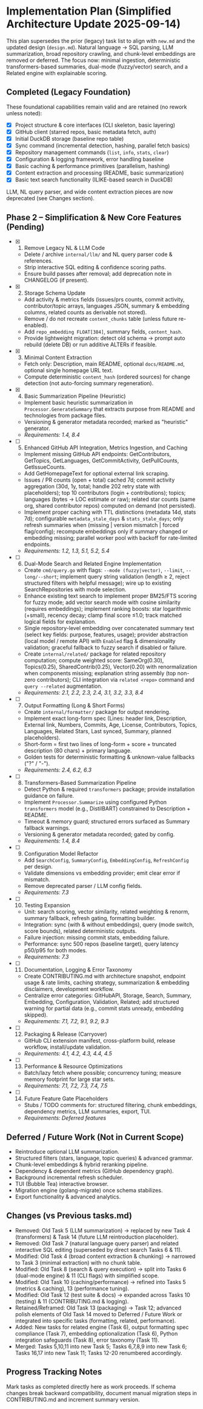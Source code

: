 # Implementation Plan (Simplified Architecture Update 2025-09-14)

This plan supersedes the prior (legacy) task list to align with `new.md` and the updated design (`design.md`). Natural language → SQL parsing, LLM summarization, broad repository crawling, and chunk-level embeddings are removed or deferred. The focus now: minimal ingestion, deterministic transformers-based summaries, dual-mode (fuzzy/vector) search, and a Related engine with explainable scoring.

## Completed (Legacy Foundation)
These foundational capabilities remain valid and are retained (no rework unless noted):
- [x] Project structure & core interfaces (CLI skeleton, basic layering)
- [x] GitHub client (starred repos, basic metadata fetch, auth)
- [x] Initial DuckDB storage (baseline repo table)
- [x] Sync command (incremental detection, hashing, parallel fetch basics)
- [x] Repository management commands (`list`, `info`, `stats`, `clear`)
- [x] Configuration & logging framework, error handling baseline
- [x] Basic caching & performance primitives (parallelism, hashing)
- [x] Content extraction and processing (README, basic summarization)
- [x] Basic text search functionality (ILIKE-based search in DuckDB)

LLM, NL query parser, and wide content extraction pieces are now deprecated (see Changes section).

## Phase 2 – Simplification & New Core Features (Pending)
- [x] 1. Remove Legacy NL & LLM Code
    - Delete / archive `internal/llm/` and NL query parser code & references.
    - Strip interactive SQL editing & confidence scoring paths.
    - Ensure build passes after removal; add deprecation note in CHANGELOG (if present).

- [x] 2. Storage Schema Update
    - Add activity & metrics fields (issues/prs counts, commit activity, contributor/topic arrays, languages JSON, summary & embedding columns, related counts as derivable not stored).
    - Remove / do not recreate `content_chunks` table (unless future re-enabled).
    - Add `repo_embedding FLOAT[384]`, summary fields, `content_hash`.
    - Provide lightweight migration: detect old schema -> prompt auto rebuild (delete DB) or run additive ALTERs if feasible.

- [x] 3. Minimal Content Extraction
    - Fetch only: Description, main README, optional `docs/README.md`, optional single homepage URL text.
    - Compute deterministic `content_hash` (ordered sources) for change detection (not auto-forcing summary regeneration).

- [x] 4. Basic Summarization Pipeline (Heuristic)
    - Implement basic heuristic summarization in `Processor.GenerateSummary` that extracts purpose from README and technologies from package files.
    - Versioning & generator metadata recorded; marked as "heuristic" generator.
    - _Requirements: 1.4, 8.4_

- [ ] 5. Enhanced GitHub API Integration, Metrics Ingestion, and Caching
    - Implement missing GitHub API endpoints: GetContributors, GetTopics, GetLanguages, GetCommitActivity, GetPullCounts, GetIssueCounts.
    - Add GetHomepageText for optional external link scraping.
    - Issues / PR counts (open + total) cached 7d; commit activity aggregation (30d, 1y, total; handle 202 retry state with placeholders); top 10 contributors (login + contributions); topics; languages (bytes → LOC estimate or raw); related star counts (same org, shared contributor repos) computed on demand (not persisted).
    - Implement proper caching with TTL distinctions (metadata 14d, stats 7d); configurable `metadata_stale_days` & `stats_stale_days`; only refresh summaries when (missing | version mismatch | forced flag/config); recompute embeddings only if summary changed or embedding missing; parallel worker pool with backoff for rate-limited endpoints.
    - _Requirements: 1.2, 1.3, 5.1, 5.2, 5.4_

- [ ] 6. Dual-Mode Search and Related Engine Implementation
    - Create `cmd/query.go` with flags: `--mode (fuzzy|vector)`, `--limit`, `--long/--short`; implement query string validation (length ≥ 2, reject structured filters with helpful message); wire up to existing SearchRepositories with mode selection.
    - Enhance existing text search to implement proper BM25/FTS scoring for fuzzy mode; add vector search mode with cosine similarity (requires embeddings); implement ranking boosts: star logarithmic (+small), recency decay; clamp final score ≤1.0; track matched logical fields for explanation.
    - Single repository-level embedding over concatenated summary text (select key fields: purpose, features, usage); provider abstraction (local model / remote API) with `Enabled` flag & dimensionality validation; graceful fallback to fuzzy search if disabled or failure.
    - Create `internal/related/` package for related repository computation; compute weighted score: SameOrg(0.30), Topics(0.25), SharedContrib(0.25), Vector(0.20) with renormalization when components missing; explanation string assembly (top non-zero contributors); CLI integration via `related <repo>` command and `query --related` augmentation.
    - _Requirements: 2.1, 2.2, 2.3, 2.4, 3.1, 3.2, 3.3, 8.4_

- [ ] 7. Output Formatting (Long & Short Forms)
    - Create `internal/formatter/` package for output rendering.
    - Implement exact long-form spec (Lines: header link, Description, External link, Numbers, Commits, Age, License, Contributors, Topics, Languages, Related Stars, Last synced, Summary, planned placeholders).
    - Short-form = first two lines of long-form + score + truncated description (80 chars) + primary language.
    - Golden tests for deterministic formatting & unknown-value fallbacks ("?" / "-").
    - _Requirements: 2.4, 6.2, 6.3_

- [ ] 8. Transformers-Based Summarization Pipeline
    - Detect Python & required `transformers` package; provide installation guidance on failure.
    - Implement `Processor.Summarize` using configured Python `transformers` model (e.g., DistilBART) constrained to Description + README.
    - Timeout & memory guard; structured errors surfaced as Summary fallback warnings.
    - Versioning & generator metadata recorded; gated by config.
    - _Requirements: 1.4, 8.4_

- [ ] 9. Configuration Model Refactor
    - Add `SearchConfig`, `SummaryConfig`, `EmbeddingConfig`, `RefreshConfig` per design.
    - Validate dimensions vs embedding provider; emit clear error if mismatch.
    - Remove deprecated parser / LLM config fields.
    - _Requirements: 7.3_

- [ ] 10. Testing Expansion
    - Unit: search scoring, vector similarity, related weighting & renorm, summary fallback, refresh gating, formatting builder.
    - Integration: sync (with & without embeddings), query (mode switch, score bounds), related deterministic outputs.
    - Failure injection: missing commit stats, embedding failure.
    - Performance: sync 500 repos (baseline target), query latency p50/p95 for both modes.
    - _Requirements: 7.3_

- [ ] 11. Documentation, Logging & Error Taxonomy
    - Create CONTRIBUTING.md with architecture snapshot, endpoint usage & rate limits, caching strategy, summarization & embedding disclaimers, development workflow.
    - Centralize error categories: GitHubAPI, Storage, Search, Summary, Embedding, Configuration, Validation, Related; add structured warning for partial data (e.g., commit stats unready, embedding skipped).
    - _Requirements: 7.1, 7.2, 9.1, 9.2, 9.3_

- [ ] 12. Packaging & Release (Carryover)
    - GitHub CLI extension manifest, cross-platform build, release workflow, install/update validation.
    - _Requirements: 4.1, 4.2, 4.3, 4.4, 4.5_

- [ ] 13. Performance & Resource Optimizations
    - Batch/lazy fetch where possible; concurrency tuning; measure memory footprint for large star sets.
    - _Requirements: 7.1, 7.2, 7.3, 7.4, 7.5_

- [ ] 14. Future Feature Gate Placeholders
    - Stubs / TODO comments for: structured filtering, chunk embeddings, dependency metrics, LLM summaries, export, TUI.
    - _Requirements: Deferred features_

## Deferred / Future Work (Not in Current Scope)
- Reintroduce optional LLM summarization.
- Structured filters (stars, language, topic queries) & advanced grammar.
- Chunk-level embeddings & hybrid reranking pipeline.
- Dependency & dependent metrics (GitHub dependency graph).
- Background incremental refresh scheduler.
- TUI (Bubble Tea) interactive browser.
- Migration engine (golang-migrate) once schema stabilizes.
- Export functionality & advanced analytics.

## Changes (vs Previous tasks.md)
- Removed: Old Task 5 (LLM summarization) → replaced by new Task 4 (transformers) & Task 14 (future LLM reintroduction placeholder).
- Removed: Old Task 7 (natural language query parser) and related interactive SQL editing (superseded by direct search Tasks 6 & 11).
- Modified: Old Task 4 (broad content extraction & chunking) → narrowed to Task 3 (minimal extraction) with no chunk table.
- Modified: Old Task 8 (search & query execution) → split into Tasks 6 (dual-mode engine) & 11 (CLI flags) with simplified scope.
- Modified: Old Task 10 (caching/performance) → refined into Tasks 5 (metrics & caching), 13 (performance tuning).
- Modified: Old Task 12 (test suite & docs) → expanded across Tasks 10 (testing) & 11 (CONTRIBUTING.md & logging).
- Retained/Reframed: Old Task 13 (packaging) → Task 12; advanced polish elements of Old Task 14 moved to Deferred / Future Work or integrated into specific tasks (formatting, related, performance).
- Added: New tasks for related engine (Task 6), output formatting spec compliance (Task 7), embedding optionalization (Task 6), Python integration safeguards (Task 8), error taxonomy (Task 11).
- Merged: Tasks 5,10,11 into new Task 5; Tasks 6,7,8,9 into new Task 6; Tasks 16,17 into new Task 11; Tasks 12-20 renumbered accordingly.

## Progress Tracking Notes
Mark tasks as completed directly here as work proceeds. If schema changes break backward compatibility, document manual migration steps in CONTRIBUTING.md and increment summary version.
